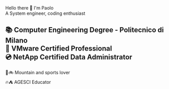 Hello there 👋 I'm Paolo  
A System engineer, coding enthusiast  

📚 Computer Engineering Degree - Politecnico di Milano  
🔮 VMware Certified Professional  
💿 NetApp Certified Data Administrator  
-----------
🌄🚲 Mountain and sports lover  
🔥⛺ AGESCI Educator  
